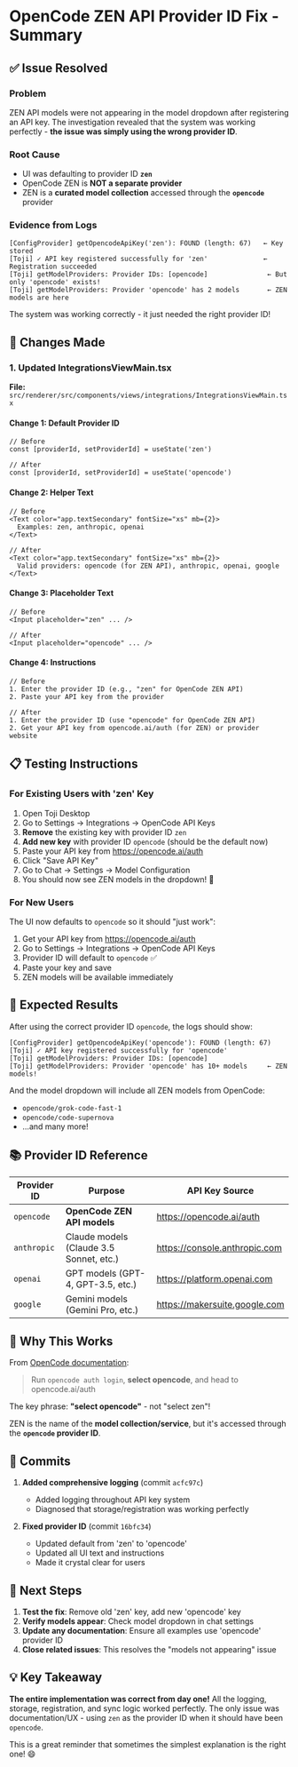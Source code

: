 # OpenCode ZEN API Provider ID Fix - Summary

## ✅ Issue Resolved

### Problem
ZEN API models were not appearing in the model dropdown after registering an API key. The investigation revealed that the system was working perfectly - **the issue was simply using the wrong provider ID**.

### Root Cause
- UI was defaulting to provider ID **`zen`** 
- OpenCode ZEN is **NOT a separate provider**
- ZEN is a **curated model collection** accessed through the **`opencode`** provider

### Evidence from Logs
```log
[ConfigProvider] getOpencodeApiKey('zen'): FOUND (length: 67)   ← Key stored
[Toji] ✓ API key registered successfully for 'zen'              ← Registration succeeded
[Toji] getModelProviders: Provider IDs: [opencode]               ← But only 'opencode' exists!
[Toji] getModelProviders: Provider 'opencode' has 2 models       ← ZEN models are here
```

The system was working correctly - it just needed the right provider ID!

## 🔧 Changes Made

### 1. Updated IntegrationsViewMain.tsx
**File:** `src/renderer/src/components/views/integrations/IntegrationsViewMain.tsx`

#### Change 1: Default Provider ID
```tsx
// Before
const [providerId, setProviderId] = useState('zen')

// After
const [providerId, setProviderId] = useState('opencode')
```

#### Change 2: Helper Text
```tsx
// Before
<Text color="app.textSecondary" fontSize="xs" mb={2}>
  Examples: zen, anthropic, openai
</Text>

// After
<Text color="app.textSecondary" fontSize="xs" mb={2}>
  Valid providers: opencode (for ZEN API), anthropic, openai, google
</Text>
```

#### Change 3: Placeholder Text
```tsx
// Before
<Input placeholder="zen" ... />

// After
<Input placeholder="opencode" ... />
```

#### Change 4: Instructions
```tsx
// Before
1. Enter the provider ID (e.g., "zen" for OpenCode ZEN API)
2. Paste your API key from the provider

// After
1. Enter the provider ID (use "opencode" for OpenCode ZEN API)
2. Get your API key from opencode.ai/auth (for ZEN) or provider website
```

## 📋 Testing Instructions

### For Existing Users with 'zen' Key
1. Open Toji Desktop
2. Go to Settings → Integrations → OpenCode API Keys
3. **Remove** the existing key with provider ID `zen`
4. **Add new key** with provider ID `opencode` (should be the default now)
5. Paste your API key from https://opencode.ai/auth
6. Click "Save API Key"
7. Go to Chat → Settings → Model Configuration
8. You should now see ZEN models in the dropdown! 🎉

### For New Users
The UI now defaults to `opencode` so it should "just work":
1. Get your API key from https://opencode.ai/auth
2. Go to Settings → Integrations → OpenCode API Keys
3. Provider ID will default to `opencode` ✅
4. Paste your key and save
5. ZEN models will be available immediately

## 🎯 Expected Results

After using the correct provider ID `opencode`, the logs should show:

```log
[ConfigProvider] getOpencodeApiKey('opencode'): FOUND (length: 67)
[Toji] ✓ API key registered successfully for 'opencode'
[Toji] getModelProviders: Provider IDs: [opencode]
[Toji] getModelProviders: Provider 'opencode' has 10+ models     ← ZEN models!
```

And the model dropdown will include all ZEN models from OpenCode:
- `opencode/grok-code-fast-1`
- `opencode/code-supernova`
- ...and many more!

## 📚 Provider ID Reference

| Provider ID | Purpose | API Key Source |
|-------------|---------|----------------|
| `opencode` | **OpenCode ZEN API models** | https://opencode.ai/auth |
| `anthropic` | Claude models (Claude 3.5 Sonnet, etc.) | https://console.anthropic.com |
| `openai` | GPT models (GPT-4, GPT-3.5, etc.) | https://platform.openai.com |
| `google` | Gemini models (Gemini Pro, etc.) | https://makersuite.google.com |

## 🎉 Why This Works

From [OpenCode documentation](https://opencode.ai/docs):
> Run `opencode auth login`, **select opencode**, and head to opencode.ai/auth

The key phrase: **"select opencode"** - not "select zen"!

ZEN is the name of the **model collection/service**, but it's accessed through the **`opencode` provider ID**.

## 📝 Commits

1. **Added comprehensive logging** (commit `acfc97c`)
   - Added logging throughout API key system
   - Diagnosed that storage/registration was working perfectly

2. **Fixed provider ID** (commit `16bfc34`)
   - Updated default from 'zen' to 'opencode'
   - Updated all UI text and instructions
   - Made it crystal clear for users

## 🚀 Next Steps

1. **Test the fix**: Remove old 'zen' key, add new 'opencode' key
2. **Verify models appear**: Check model dropdown in chat settings
3. **Update any documentation**: Ensure all examples use 'opencode' provider ID
4. **Close related issues**: This resolves the "models not appearing" issue

## 💡 Key Takeaway

**The entire implementation was correct from day one!** All the logging, storage, registration, and sync logic worked perfectly. The only issue was documentation/UX - using `zen` as the provider ID when it should have been `opencode`.

This is a great reminder that sometimes the simplest explanation is the right one! 😄
